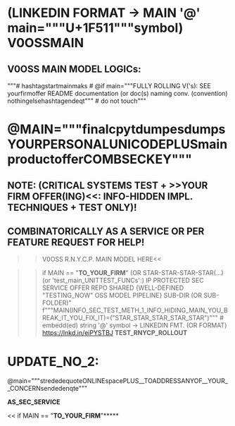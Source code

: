 # (LINKEDIN FORMAT -> MAIN '@' main="""U+1F511"""symbol) V0OSSMAIN
##  V0OSS MAIN MODEL LOGICs:
"""# hashtagstartmainmaks # @if main="""FULLY ROLLING V('s): SEE yourfirmoffer README documentation (or doc(s) naming conv. (convention) nothingelsehashtagendeqt""" # do not touch"""

# @MAIN="""finalcpytdumpesdumpsYOURPERSONALUNICODEPLUSmainproductofferCOMBSECKEY"""

##  NOTE: (CRITICAL SYSTEMS TEST + >>YOUR FIRM OFFER(ING)<<: INFO-HIDDEN IMPL. TECHNIQUES + TEST ONLY)!
## COMBINATORICALLY AS A SERVICE OR PER FEATURE REQUEST FOR HELP!
>>V0OSS R.N.Y.C.P. MAIN MODEL HERE<<

>> if MAIN == "__TO_YOUR_FIRM__" (OR STAR-STAR-STAR-STAR(...) (or 'test_main_UNITTEST_FUNCs':) IP PROTECTED SEC SERVICE OFFER REPO SHARED {WELL-DEFINED "TESTING_NOW" OSS MODEL PIPELINE} SUB-DIR (OR SUB-FOLDER)"
f"""MAIN(INFO_SEC_TEST_METH_1_INFO_HIDING_MAIN_YOU_BREAK_IT_YOU_FIX_IT)=("STAR_STAR_STAR_STAR_STAR")""" # embedd(ed) string '@' symbol 
-> LINKEDIN FMT. (OR FORMAT)
https://lnkd.in/eiPYSTBJ
__TEST_RNYCP_ROLLOUT__

# UPDATE_NO_2:

@main="""strededequoteONLINEspacePLUS__TOADDRESSANYOF__YOUR__CONCERNsendedenqte"""

__AS_SEC_SERVICE__

<< if MAIN == "__TO_YOUR_FIRM__"*****
